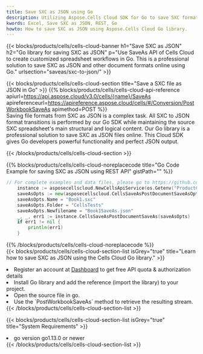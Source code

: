 ```yaml
---
title: Save SXC as JSON using Go 
description: Utilizing Aspose.Cells Cloud SDK for Go to save SXC format file as JSON format file. 
kwords: Excel, Save SXC as JSON, REST, Go
howto: How to save SXC as JSON using Aspose.Cells Cloud Go library.
---
```



{{< blocks/products/cells/cells-cloud-banner h1="Save SXC as JSON" h2="Go library for saving SXC as JSON" p="Use SaveAs API of Cells Cloud to create customized spreadsheet workflows in Go. This is a professional solution to save SXC as JSON and other document formats online using Go." urlsection="saveas/sxc-to-json/" >}}

{{< blocks/products/cells/cells-cloud-section  title="Save a SXC file as JSON in Go" >}}
{{% blocks/products/cells/cells-cloud-api-reference  apiurl=https://api.aspose.cloud/v3.0/cells/{name}/SaveAs  apireferenceurl=https://apireference.aspose.cloud/cells/#/Conversion/PostWorkbookSaveAs  apimethod=POST %}}
<br/>
Saving file formats from SXC as JSON is a complex task. All SXC to JSON format transitions is performed by our Go SDK while maintaining the source SXC spreadsheet's main structural and logical content. Our Go library is a professional solution to save SXC as JSON files online. This Cloud SDK gives Go developers powerful functionality and perfect JSON output.

{{< /blocks/products/cells/cells-cloud-section >}}

{{% blocks/products/cells/cells-cloud-noreplacecode title="Go Code Example for saving SXC as JSON using REST API" gistPath="" %}}
  
```go
// For complete examples and data files, please go to https://github.com/aspose-cells-cloud/aspose-cells-cloud-go/
    instance := asposecellscloud.NewCellsApiService(os.Getenv("ProductClientId"), os.Getenv("ProductClientSecret"))
    saveAsOpts := new(asposecellscloud.CellsSaveAsPostDocumentSaveAsOpts)
    saveAsOpts.Name = "Book1.sxc"
    saveAsOpts.Folder = "CellsTests"
    saveAsOpts.Newfilename = "Book1SaveAs.json"
    _, _, err1 := instance.CellsSaveAsPostDocumentSaveAs(saveAsOpts)
    if err1 != nil {
	    println(err1)
    }
```
  
{{% /blocks/products/cells/cells-cloud-noreplacecode  %}}
<br/>
{{< blocks/products/cells/cells-cloud-section-list isGrey="true"  title="Learn how to save SXC as JSON using the Cells Cloud Go library." >}}
<li>Register an account at <a href="https://dashboard.aspose.cloud/">Dashboard</a> to get free API quota & authorization details</li>
<li>Install Go library and add the reference (import the library) to your project.</li>
<li>Open the source file in go.</li>
<li>Use the `PostWorkbookSaveAs` method to retrieve the resulting stream.</li>
{{< /blocks/products/cells/cells-cloud-section-list >}}

{{< blocks/products/cells/cells-cloud-section-list isGrey="true"  title="System Requirements" >}}
<li>go version go1.13.0 or newer</li>
{{< /blocks/products/cells/cells-cloud-section-list >}}
